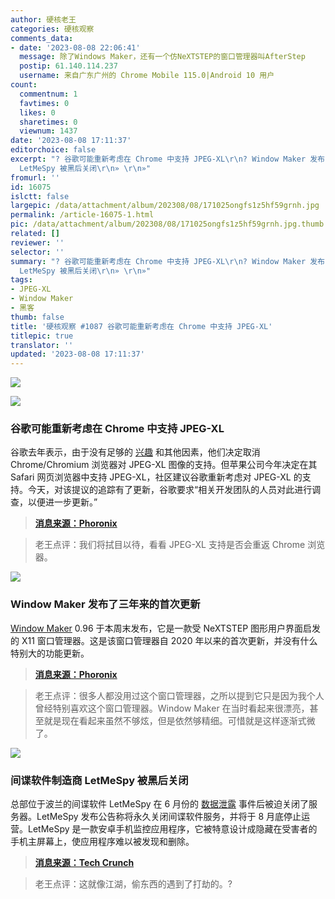 ```yaml
---
author: 硬核老王
categories: 硬核观察
comments_data:
- date: '2023-08-08 22:06:41'
  message: 除了Windows Maker，还有一个仿NeXTSTEP的窗口管理器叫AfterStep
  postip: 61.140.114.237
  username: 来自广东广州的 Chrome Mobile 115.0|Android 10 用户
count:
  commentnum: 1
  favtimes: 0
  likes: 0
  sharetimes: 0
  viewnum: 1437
date: '2023-08-08 17:11:37'
editorchoice: false
excerpt: "? 谷歌可能重新考虑在 Chrome 中支持 JPEG-XL\r\n? Window Maker 发布了三年来的首次更新\r\n? 间谍软件制造商
  LetMeSpy 被黑后关闭\r\n» \r\n»"
fromurl: ''
id: 16075
islctt: false
largepic: /data/attachment/album/202308/08/171025ongfs1z5hf59grnh.jpg
permalink: /article-16075-1.html
pic: /data/attachment/album/202308/08/171025ongfs1z5hf59grnh.jpg.thumb.jpg
related: []
reviewer: ''
selector: ''
summary: "? 谷歌可能重新考虑在 Chrome 中支持 JPEG-XL\r\n? Window Maker 发布了三年来的首次更新\r\n? 间谍软件制造商
  LetMeSpy 被黑后关闭\r\n» \r\n»"
tags:
- JPEG-XL
- Window Maker
- 黑客
thumb: false
title: '硬核观察 #1087 谷歌可能重新考虑在 Chrome 中支持 JPEG-XL'
titlepic: true
translator: ''
updated: '2023-08-08 17:11:37'
---
```


![](/data/attachment/album/202308/08/171025ongfs1z5hf59grnh.jpg)


![](/data/attachment/album/202308/08/171037liiann3qfpmqm7of.jpg)


### 谷歌可能重新考虑在 Chrome 中支持 JPEG-XL


谷歌去年表示，由于没有足够的 [兴趣](/article-15197-1.html) 和其他因素，他们决定取消 Chrome/Chromium 浏览器对 JPEG-XL 图像的支持。但苹果公司今年决定在其 Safari 网页浏览器中支持 JPEG-XL，社区建议谷歌重新考虑对 JPEG-XL 的支持。今天，对该提议的追踪有了更新，谷歌要求“相关开发团队的人员对此进行调查，以便进一步更新。”



> 
> **[消息来源：Phoronix](https://www.phoronix.com/news/Chrome-JPEG-XL-Seconds)**
> 
> 
> 



> 
> 老王点评：我们将拭目以待，看看 JPEG-XL 支持是否会重返 Chrome 浏览器。
> 
> 
> 


![](/data/attachment/album/202308/08/171049ofscvoq69566z6be.jpg)


### Window Maker 发布了三年来的首次更新


[Window Maker](https://www.windowmaker.org/) 0.96 于本周末发布，它是一款受 NeXTSTEP 图形用户界面启发的 X11 窗口管理器。这是该窗口管理器自 2020 年以来的首次更新，并没有什么特别大的功能更新。



> 
> **[消息来源：Phoronix](https://www.phoronix.com/news/WindowMaker-0.96)**
> 
> 
> 



> 
> 老王点评：很多人都没用过这个窗口管理器，之所以提到它只是因为我个人曾经特别喜欢这个窗口管理器。Window Maker 在当时看起来很漂亮，甚至就是现在看起来虽然不够炫，但是依然够精细。可惜就是这样逐渐式微了。
> 
> 
> 


![](/data/attachment/album/202308/08/171113mmir4d9vipkiibzc.jpg)


### 间谍软件制造商 LetMeSpy 被黑后关闭


总部位于波兰的间谍软件 LetMeSpy 在 6 月份的 [数据泄露](/article-15951-1.html) 事件后被迫关闭了服务器。LetMeSpy 发布公告称将永久关闭间谍软件服务，并将于 8 月底停止运营。LetMeSpy 是一款安卓手机监控应用程序，它被特意设计成隐藏在受害者的手机主屏幕上，使应用程序难以被发现和删除。



> 
> **[消息来源：Tech Crunch](https://techcrunch.com/2023/08/05/letmespy-spyware-shuts-down-wiped-server/)**
> 
> 
> 



> 
> 老王点评：这就像江湖，偷东西的遇到了打劫的。?
> 
> 
>
